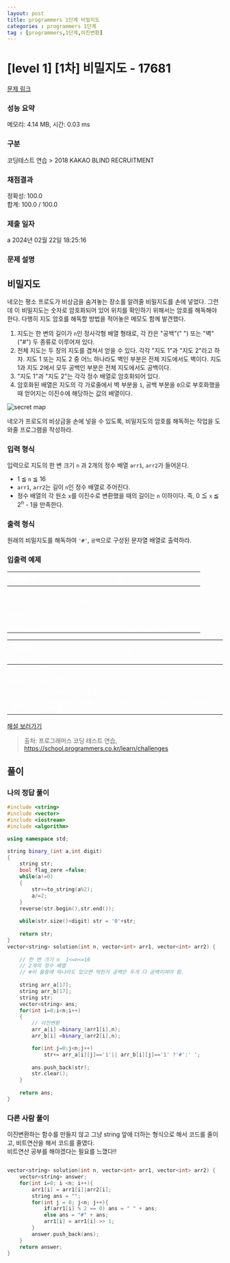 ```yaml
---
layout: post
title: programmers 1단계 비밀지도
categories : programmers 1단계
tag : [programmers,1단계,이진변환]
---
```


<style>
    table, th, td {
        color: white;
    }
</style>

# [level 1] [1차] 비밀지도 - 17681 

[문제 링크](https://school.programmers.co.kr/learn/courses/30/lessons/17681) 

### 성능 요약

메모리: 4.14 MB, 시간: 0.03 ms

### 구분

코딩테스트 연습 > 2018 KAKAO BLIND RECRUITMENT

### 채점결과

정확성: 100.0<br/>합계: 100.0 / 100.0

### 제출 일자
a
2024년 02월 22일 18:25:16

### 문제 설명

<h2>비밀지도</h2>

<p>네오는 평소 프로도가 비상금을 숨겨놓는 장소를 알려줄 비밀지도를 손에 넣었다. 그런데 이 비밀지도는 숫자로 암호화되어 있어 위치를 확인하기 위해서는 암호를 해독해야 한다. 다행히 지도 암호를 해독할 방법을 적어놓은 메모도 함께 발견했다.</p>

<ol>
<li>지도는 한 변의 길이가 <code>n</code>인 정사각형 배열 형태로, 각 칸은 "공백"(" ") 또는 "벽"("#") 두 종류로 이루어져 있다.</li>
<li>전체 지도는 두 장의 지도를 겹쳐서 얻을 수 있다. 각각 "지도 1"과 "지도 2"라고 하자. 지도 1 또는 지도 2 중 어느 하나라도 벽인 부분은 전체 지도에서도 벽이다. 지도 1과 지도 2에서 모두 공백인 부분은 전체 지도에서도 공백이다.</li>
<li>"지도 1"과 "지도 2"는 각각 정수 배열로 암호화되어 있다.</li>
<li>암호화된 배열은 지도의 각 가로줄에서 벽 부분을 <code>1</code>, 공백 부분을 <code>0</code>으로 부호화했을 때 얻어지는 이진수에 해당하는 값의 배열이다.</li>
</ol>

<p><img src="http://t1.kakaocdn.net/welcome2018/secret8.png" title="Secret Map" alt="secret map"></p>

<p>네오가 프로도의 비상금을 손에 넣을 수 있도록, 비밀지도의 암호를 해독하는 작업을 도와줄 프로그램을 작성하라.</p>

<h3>입력 형식</h3>

<p>입력으로 지도의 한 변 크기 <code>n</code> 과 2개의 정수 배열 <code>arr1</code>, <code>arr2</code>가 들어온다.</p>

<ul>
<li>1 ≦ <code>n</code> ≦ 16</li>
<li><code>arr1</code>, <code>arr2</code>는 길이 <code>n</code>인 정수 배열로 주어진다.</li>
<li>정수 배열의 각 원소 <code>x</code>를 이진수로 변환했을 때의 길이는 <code>n</code> 이하이다. 즉, 0 ≦ <code>x</code> ≦ 2<sup>n</sup> - 1을 만족한다.</li>
</ul>

<h3>출력 형식</h3>

<p>원래의 비밀지도를 해독하여 <code>'#'</code>, <code>공백</code>으로 구성된 문자열 배열로 출력하라.</p>

<h3>입출력 예제</h3>
<table class="table">
        <thead><tr>
<th>매개변수</th>
<th>값</th>
</tr>
</thead>
        <tbody><tr>
<td>n</td>
<td>5</td>
</tr>
<tr>
<td>arr1</td>
<td>[9, 20, 28, 18, 11]</td>
</tr>
<tr>
<td>arr2</td>
<td>[30, 1, 21, 17, 28]</td>
</tr>
<tr>
<td>출력</td>
<td><code>["#####","# # #", "### #", "#  ##", "#####"]</code></td>
</tr>
</tbody>
      </table><table class="table">
        <thead><tr>
<th>매개변수</th>
<th>값</th>
</tr>
</thead>
        <tbody><tr>
<td>n</td>
<td>6</td>
</tr>
<tr>
<td>arr1</td>
<td>[46, 33, 33 ,22, 31, 50]</td>
</tr>
<tr>
<td>arr2</td>
<td>[27 ,56, 19, 14, 14, 10]</td>
</tr>
<tr>
<td>출력</td>
<td><code>["######", "###  #", "##  ##", " #### ", " #####", "### # "]</code></td>
</tr>
</tbody>
      </table>
<p><a href="http://tech.kakao.com/2017/09/27/kakao-blind-recruitment-round-1/" target="_blank" rel="noopener">해설 보러가기</a></p>


> 출처: 프로그래머스 코딩 테스트 연습, https://school.programmers.co.kr/learn/challenges

## 풀이   

### 나의 정답 풀이   
   

```c++
#include <string>
#include <vector>
#include <iostream>
#include <algorithm>

using namespace std;

string binary_(int a,int digit)
{
    string str;
    bool flag_zere =false;
    while(a!=0)
    {    
        str+=to_string(a%2);
        a/=2;
    }
    reverse(str.begin(),str.end());
    
    while(str.size()<digit) str = '0'+str;
    
    return str;
}
vector<string> solution(int n, vector<int> arr1, vector<int> arr2) {
    
    // 한 변 크기 n  1<=n<=16
    // 2개의 정수 배열
    // #이 둘중에 하나라도 있으면 막힌거 공백은 두개 다 공백이여야 함.
    
    string arr_a[17];
    string arr_b[17];
    string str;
    vector<string> ans;
    for(int i=0;i<n;i++)
    {
        // 이진변환
        arr_a[i] =binary_(arr1[i],n);
        arr_b[i] =binary_(arr2[i],n); 

        for(int j=0;j<n;j++)       
            str+= arr_a[i][j]=='1'|| arr_b[i][j]=='1' ?'#':' ';
                
        ans.push_back(str);
        str.clear();
    }
    
    return ans;
}
```
### 다른 사람 풀이   

이진변환하는 함수를 만들지 않고 그냥 string 앞에 더하는 형식으로 해서 코드를 줄이고, 비트연산을 해서 코드를 줄였다.   
비트연산 공부를 해야겠다는 필요를 느꼈다!!
```c++

vector<string> solution(int n, vector<int> arr1, vector<int> arr2) {
    vector<string> answer;
    for(int i=0; i <n; i++){
        arr1[i] = arr1[i]|arr2[i];
        string ans = "";
        for(int j = 0; j<n; j++){
            if(arr1[i] % 2 == 0) ans = " " + ans;
            else ans = "#" + ans;
            arr1[i] = arr1[i] >> 1;
        }
        answer.push_back(ans);
    }
    return answer;
}
```